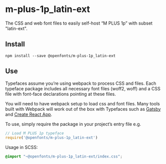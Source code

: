 
# m-plus-1p_latin-ext

The CSS and web font files to easily self-host “M PLUS 1p” with subset "latin-ext".

## Install

`npm install --save @openfonts/m-plus-1p_latin-ext`

## Use

Typefaces assume you’re using webpack to process CSS and files. Each typeface
package includes all necessary font files (woff2, woff) and a CSS file with
font-face declarations pointing at these files.

You will need to have webpack setup to load css and font files. Many tools built
with Webpack will work out of the box with Typefaces such as [Gatsby](https://github.com/gatsbyjs/gatsby)
and [Create React App](https://github.com/facebookincubator/create-react-app).

To use, simply require the package in your project’s entry file e.g.

```javascript
// Load M PLUS 1p typeface
require('@openfonts/m-plus-1p_latin-ext')
```

Usage in SCSS:
```scss
@import "~@openfonts/m-plus-1p_latin-ext/index.css";
```
